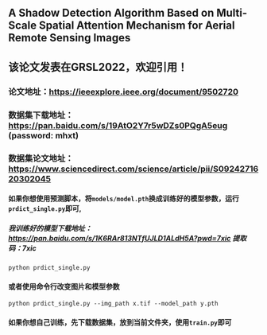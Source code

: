 ## A Shadow Detection Algorithm Based on Multi-Scale Spatial Attention Mechanism for Aerial Remote Sensing Images
## 该论文发表在GRSL2022，欢迎引用！
### 论文地址：https://ieeexplore.ieee.org/document/9502720
### 数据集下载地址： https://pan.baidu.com/s/19AtO2Y7r5wDZs0PQgA5eug (password: mhxt)
### 数据集论文地址：https://www.sciencedirect.com/science/article/pii/S0924271620302045

#### 如果你想使用预测脚本，将`models/model.pth`换成训练好的模型参数，运行`prdict_single.py`即可,
##### 我训练好的模型下载地址：https://pan.baidu.com/s/1K6RAr813NTfUJLD1ALdH5A?pwd=7xic  提取码：7xic 
```python prdict_single.py ```
#### 或者使用命令行改变图片和模型参数
```python prdict_single.py --img_path x.tif --model_path y.pth```

#### 如果你想自己训练，先下载数据集，放到当前文件夹，使用`train.py`即可

